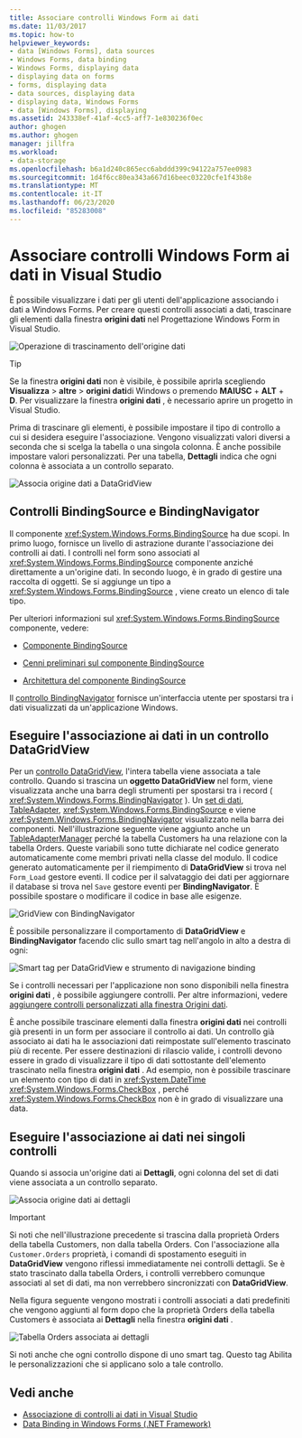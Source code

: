 ```yaml
---
title: Associare controlli Windows Form ai dati
ms.date: 11/03/2017
ms.topic: how-to
helpviewer_keywords:
- data [Windows Forms], data sources
- Windows Forms, data binding
- Windows Forms, displaying data
- displaying data on forms
- forms, displaying data
- data sources, displaying data
- displaying data, Windows Forms
- data [Windows Forms], displaying
ms.assetid: 243338ef-41af-4cc5-aff7-1e830236f0ec
author: ghogen
ms.author: ghogen
manager: jillfra
ms.workload:
- data-storage
ms.openlocfilehash: b6a1d240c865ecc6abddd399c94122a757ee0983
ms.sourcegitcommit: 1d4f6cc80ea343a667d16beec03220cfe1f43b8e
ms.translationtype: MT
ms.contentlocale: it-IT
ms.lasthandoff: 06/23/2020
ms.locfileid: "85283008"
---
```

# <a name="bind-windows-forms-controls-to-data-in-visual-studio"></a>Associare controlli Windows Form ai dati in Visual Studio

È possibile visualizzare i dati per gli utenti dell'applicazione associando i dati a Windows Forms. Per creare questi controlli associati a dati, trascinare gli elementi dalla finestra **origini dati** nel Progettazione Windows Form in Visual Studio.

![Operazione di trascinamento dell'origine dati](../data-tools/media/raddata-data-source-drag-operation.png)

> [!TIP]
> Se la finestra **origini dati** non è visibile, è possibile aprirla scegliendo **Visualizza**  >  **altre**  >  **origini dati**di Windows o premendo **MAIUSC** + **ALT** + **D**. Per visualizzare la finestra **origini dati** , è necessario aprire un progetto in Visual Studio.

Prima di trascinare gli elementi, è possibile impostare il tipo di controllo a cui si desidera eseguire l'associazione. Vengono visualizzati valori diversi a seconda che si scelga la tabella o una singola colonna.  È anche possibile impostare valori personalizzati. Per una tabella, **Dettagli** indica che ogni colonna è associata a un controllo separato.

![Associa origine dati a DataGridView](../data-tools/media/raddata-bind-data-source-to-datagridview.png)

## <a name="bindingsource-and-bindingnavigator-controls"></a>Controlli BindingSource e BindingNavigator

Il componente <xref:System.Windows.Forms.BindingSource> ha due scopi. In primo luogo, fornisce un livello di astrazione durante l'associazione dei controlli ai dati. I controlli nel form sono associati al <xref:System.Windows.Forms.BindingSource> componente anziché direttamente a un'origine dati. In secondo luogo, è in grado di gestire una raccolta di oggetti. Se si aggiunge un tipo a <xref:System.Windows.Forms.BindingSource> , viene creato un elenco di tale tipo.

Per ulteriori informazioni sul <xref:System.Windows.Forms.BindingSource> componente, vedere:

- [Componente BindingSource](/dotnet/framework/winforms/controls/bindingsource-component)

- [Cenni preliminari sul componente BindingSource](/dotnet/framework/winforms/controls/bindingsource-component-overview)

- [Architettura del componente BindingSource](/dotnet/framework/winforms/controls/bindingsource-component-architecture)

Il [controllo BindingNavigator](/dotnet/framework/winforms/controls/bindingnavigator-control-windows-forms) fornisce un'interfaccia utente per spostarsi tra i dati visualizzati da un'applicazione Windows.

## <a name="bind-to-data-in-a-datagridview-control"></a>Eseguire l'associazione ai dati in un controllo DataGridView

Per un [controllo DataGridView](/dotnet/framework/winforms/controls/datagridview-control-overview-windows-forms), l'intera tabella viene associata a tale controllo. Quando si trascina un **oggetto DataGridView** nel form, viene visualizzata anche una barra degli strumenti per spostarsi tra i record ( <xref:System.Windows.Forms.BindingNavigator> ). Un [set di dati](../data-tools/dataset-tools-in-visual-studio.md), [TableAdapter](../data-tools/create-and-configure-tableadapters.md), <xref:System.Windows.Forms.BindingSource> e viene <xref:System.Windows.Forms.BindingNavigator> visualizzato nella barra dei componenti. Nell'illustrazione seguente viene aggiunto anche un [TableAdapterManager](https://msdn.microsoft.com/library/bb384426.aspx) perché la tabella Customers ha una relazione con la tabella Orders. Queste variabili sono tutte dichiarate nel codice generato automaticamente come membri privati nella classe del modulo. Il codice generato automaticamente per il riempimento di **DataGridView** si trova nel `Form_Load` gestore eventi. Il codice per il salvataggio dei dati per aggiornare il database si trova nel `Save` gestore eventi per **BindingNavigator**. È possibile spostare o modificare il codice in base alle esigenze.

![GridView con BindingNavigator](../data-tools/media/raddata-gridview-with-bindingnavigator.png)

È possibile personalizzare il comportamento di **DataGridView** e **BindingNavigator** facendo clic sullo smart tag nell'angolo in alto a destra di ogni:

![Smart tag per DataGridView e strumento di navigazione binding](../data-tools/media/raddata-datagridview-and-binding-navigator-smart-tags.png)

Se i controlli necessari per l'applicazione non sono disponibili nella finestra **origini dati** , è possibile aggiungere controlli. Per altre informazioni, vedere [aggiungere controlli personalizzati alla finestra Origini dati](../data-tools/add-custom-controls-to-the-data-sources-window.md).

È anche possibile trascinare elementi dalla finestra **origini dati** nei controlli già presenti in un form per associare il controllo ai dati. Un controllo già associato ai dati ha le associazioni dati reimpostate sull'elemento trascinato più di recente. Per essere destinazioni di rilascio valide, i controlli devono essere in grado di visualizzare il tipo di dati sottostante dell'elemento trascinato nella finestra **origini dati** . Ad esempio, non è possibile trascinare un elemento con tipo di dati in <xref:System.DateTime> <xref:System.Windows.Forms.CheckBox> , perché <xref:System.Windows.Forms.CheckBox> non è in grado di visualizzare una data.

## <a name="bind-to-data-in-individual-controls"></a>Eseguire l'associazione ai dati nei singoli controlli

Quando si associa un'origine dati ai **Dettagli**, ogni colonna del set di dati viene associata a un controllo separato.

![Associa origine dati ai dettagli](../data-tools/media/raddata-bind-data-source-to-details.png)

> [!IMPORTANT]
> Si noti che nell'illustrazione precedente si trascina dalla proprietà Orders della tabella Customers, non dalla tabella Orders. Con l'associazione alla `Customer.Orders` proprietà, i comandi di spostamento eseguiti in **DataGridView** vengono riflessi immediatamente nei controlli dettagli. Se è stato trascinato dalla tabella Orders, i controlli verrebbero comunque associati al set di dati, ma non verrebbero sincronizzati con **DataGridView**.

Nella figura seguente vengono mostrati i controlli associati a dati predefiniti che vengono aggiunti al form dopo che la proprietà Orders della tabella Customers è associata ai **Dettagli** nella finestra **origini dati** .

![Tabella Orders associata ai dettagli](../data-tools/media/raddata-orders-table-bound-to-details.png)

Si noti anche che ogni controllo dispone di uno smart tag. Questo tag Abilita le personalizzazioni che si applicano solo a tale controllo.

## <a name="see-also"></a>Vedi anche

- [Associazione di controlli ai dati in Visual Studio](../data-tools/bind-controls-to-data-in-visual-studio.md)
- [Data Binding in Windows Forms (.NET Framework)](/dotnet/framework/winforms/windows-forms-data-binding)
